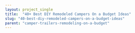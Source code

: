 ```yaml
---
layout: project_single
title:  "40+ Best DIY Remodeled Campers On a Budget Ideas"
slug: "40-best-diy-remodeled-campers-on-a-budget-ideas"
parent: "camper-trailers-remodeling-on-a-budget"
---
```

 